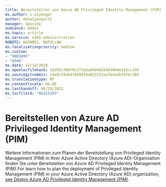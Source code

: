 ```yaml
---
title: Bereitstellen von Azure AD Privileged Identity Management (PIM)
ms.author: v-aiyengar
author: AshaIyengar21
manager: dansimp
audience: Admin
ms.topic: article
ms.service: o365-administration
ROBOTS: NOINDEX, NOFOLLOW
ms.localizationpriority: medium
ms.custom:
- "9003895"
- "6949"
ms.date: 12/14/2020
ms.openlocfilehash: 43263cf6070c2f5a0a0694026d4306ded18cc145
ms.sourcegitcommit: c4e8c29a94f840816a023131ea7b4a2bf876c305
ms.translationtype: MT
ms.contentlocale: de-DE
ms.lasthandoff: 06/29/2022
ms.locfileid: "66324183"
---
```

# <a name="deploy-azure-ad-privileged-identity-management-pim"></a>Bereitstellen von Azure AD Privileged Identity Management (PIM)

Weitere Informationen zum Planen der Bereitstellung von Privileged Identity Management (PIM) in Ihrer Azure Active Directory (Azure AD)-Organisation finden Sie unter Bereitstellen von Azure AD Privileged Identity Management (PIM).For learn how to plan the deployment of Privileged Identity Management (PIM) in your Azure Active Directory (Azure AD) organization, [see Deploy Azure AD Privileged Identity Management (PIM)](https://go.microsoft.com/fwlink/?linkid=2132095).